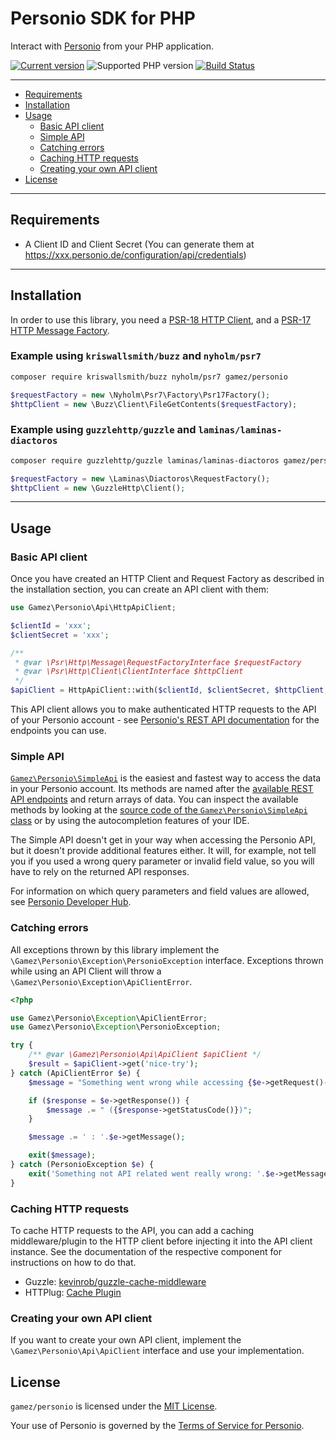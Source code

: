 # Personio SDK for PHP

Interact with [Personio](https://www.personio.de) from your PHP application.

[![Current version](https://img.shields.io/packagist/v/gamez/personio.svg)](https://packagist.org/packages/gamez/personio)
![Supported PHP version](https://img.shields.io/packagist/php-v/gamez/personio.svg)
[![Build Status](https://travis-ci.com/jeromegamez/personio-php.svg?branch=2.x)](https://travis-ci.com/jeromegamez/personio-php)

---

* [Requirements](#requirements)
* [Installation](#installation)
* [Usage](#usage)
  * [Basic API client](#basic-api-client)
  * [Simple API](#simple-api)
  * [Catching errors](#catching-errors)
  * [Caching HTTP requests](#caching-http-requests)
  * [Creating your own API client](#creating-your-own-api-client)
* [License](#license)

---

## Requirements

- A Client ID and Client Secret (You can generate them at https://xxx.personio.de/configuration/api/credentials)

---

## Installation

In order to use this library, you need a [PSR-18 HTTP Client](https://packagist.org/providers/psr/http-client-implementation), and a
[PSR-17 HTTP Message Factory](https://packagist.org/providers/psr/http-factory-implementation).

### Example using `kriswallsmith/buzz` and `nyholm/psr7`

```bash
composer require kriswallsmith/buzz nyholm/psr7 gamez/personio
```

```php
$requestFactory = new \Nyholm\Psr7\Factory\Psr17Factory();
$httpClient = new \Buzz\Client\FileGetContents($requestFactory);
```

### Example using `guzzlehttp/guzzle` and `laminas/laminas-diactoros`

```bash
composer require guzzlehttp/guzzle laminas/laminas-diactoros gamez/personio
```

```php
$requestFactory = new \Laminas\Diactoros\RequestFactory();
$httpClient = new \GuzzleHttp\Client();
```

---

## Usage

### Basic API client

Once you have created an HTTP Client and Request Factory as described in the installation section,
you can create an API client with them:

```php
use Gamez\Personio\Api\HttpApiClient;

$clientId = 'xxx';
$clientSecret = 'xxx';

/**
 * @var \Psr\Http\Message\RequestFactoryInterface $requestFactory
 * @var \Psr\Http\Client\ClientInterface $httpClient
 */
$apiClient = HttpApiClient::with($clientId, $clientSecret, $httpClient, $requestFactory);
```

This API client allows you to make authenticated HTTP requests to the API of your Personio account -
see [Personio's REST API documentation](https://developer.personio.de/reference) for the endpoints you can use.

### Simple API

[`Gamez\Personio\SimpleApi`](./src/SimpleApi.php) is the easiest and fastest way to access the data in your 
Personio account. Its methods are named after the [available REST API endpoints](https://developer.personio.de/v1.0/reference) 
and return arrays of data. You can inspect the available methods by looking at the
[source code of the `Gamez\Personio\SimpleApi` class](./src/SimpleApi.php) or by using the 
autocompletion features of your IDE.

The Simple API doesn't get in your way when accessing the Personio API, but it doesn't provide additional 
features either. It will, for example, not tell you if you used a wrong query parameter or invalid
field value, so you will have to rely on the returned API responses.

For information on which query parameters and field values are allowed, see 
[Personio Developer Hub](https://developer.personio.de/v1.0/reference).

### Catching errors

All exceptions thrown by this library implement the `\Gamez\Personio\Exception\PersonioException` interface.
Exceptions thrown while using an API Client will throw a `\Gamez\Personio\Exception\ApiClientError`.

```php
<?php 

use Gamez\Personio\Exception\ApiClientError;
use Gamez\Personio\Exception\PersonioException;

try {
    /** @var \Gamez\Personio\Api\ApiClient $apiClient */
    $result = $apiClient->get('nice-try');
} catch (ApiClientError $e) {
    $message = "Something went wrong while accessing {$e->getRequest()->getUri()}";

    if ($response = $e->getResponse()) {
        $message .= " ({$response->getStatusCode()})";
    }

    $message .= ' : '.$e->getMessage();

    exit($message);
} catch (PersonioException $e) {
    exit('Something not API related went really wrong: '.$e->getMessage());
}
```

### Caching HTTP requests

To cache HTTP requests to the API, you can add a caching middleware/plugin to the HTTP client
before injecting it into the API client instance. See the documentation of the respective
component for instructions on how to do that.

* Guzzle: [kevinrob/guzzle-cache-middleware](https://github.com/Kevinrob/guzzle-cache-middleware)
* HTTPlug: [Cache Plugin](http://docs.php-http.org/en/latest/plugins/cache.html)

### Creating your own API client

If you want to create your own API client, implement the `\Gamez\Personio\Api\ApiClient` interface
and use your implementation.

## License

`gamez/personio` is licensed under the [MIT License](LICENSE).

Your use of Personio is governed by the [Terms of Service for Personio](https://www.personio.com/gtc/).
